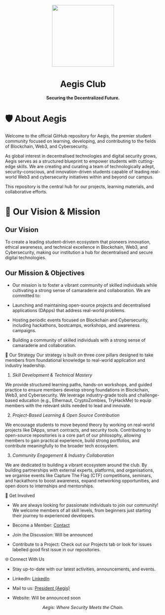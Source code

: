 <p align="center">
<img src="https://github.com/Programmers-Paradise/Aegis__Blockchain_Web3_and_Cybersecurity_Club-/blob/main/Assets/Blockchain%20and%20cysec%20logo%20png.png" width="200"/>

</p>

<h1 align="center">Aegis Club</h1>

<p align="center">
<strong>Securing the Decentralized Future.</strong>


# 🛡️ About Aegis
Welcome to the official GitHub repository for Aegis, the premier student community focused on learning, developing, and contributing to the fields of Blockchain, Web3, and Cybersecurity.

As global interest in decentralised technologies and digital security grows, Aegis serves as a structured blueprint to empower students with cutting-edge skills. We are creating and curating a team of technologically adept, security-conscious, and innovation-driven students capable of leading real-world Web3 and cybersecurity initiatives within and beyond our campus.

This repository is the central hub for our projects, learning materials, and collaborative efforts.

# 🎯 Our Vision & Mission
##  Our Vision
 To create a leading student-driven ecosystem that pioneers innovation, ethical awareness, and technical excellence in Blockchain, Web3, and Cybersecurity, making our institution a hub for decentralised and secure digital technologies.

## Our Mission & Objectives
* Our mission is to foster a vibrant community of skilled individuals while cultivating a strong sense of camaraderie and collaboration. We are committed to:

* Launching and maintaining open-source projects and decentralised applications (DApps) that address real-world problems.

* Hosting periodic events focused on Blockchain and Cybersecurity, including hackathons, bootcamps, workshops, and awareness campaigns.

* Building a community of skilled individuals with a strong sense of camaraderie and collaboration.

🚀 Our Strategy
Our strategy is built on three core pillars designed to take members from foundational knowledge to real-world application and industry leadership.

 1. _Skill Development & Technical Mastery_

    
We provide structured learning paths, hands-on workshops, and guided practice to ensure members develop strong foundations in Blockchain, Web3, and Cybersecurity. We leverage industry-grade tools and challenge-based education (e.g., Ethernaut, CryptoZombies, TryHackMe) to equip members with the relevant skills needed to lead and innovate.

 2. _Project-Based Learning & Open Source Contribution_

    
We encourage students to move beyond theory by working on real-world projects like DApps, smart contracts, and security tools. Contributing to open-source repositories is a core part of our philosophy, allowing members to gain practical experience, build strong portfolios, and contribute meaningfully to the broader tech ecosystem.

 3. _Community Engagement & Industry Collaboration_

    
We are dedicated to building a vibrant ecosystem around the club. By building partnerships with external experts, platforms, and organisations, we organise events like Capture The Flag (CTF) competitions, seminars, and hackathons to boost awareness, expand networking opportunities, and open doors to internships and mentorships.

🤝 Get Involved
* We are always looking for passionate individuals to join our community! We welcome members of all skill levels, from beginners just starting their journey to experienced developers.

* Become a Member: [Contact](mailto:president_blockchain_ppts@csvtu.ac.in)

* Join the Discussion: Will be announced 

* Contribute to a Project: Check out our Projects tab or look for issues labelled good first issue in our repositories.

🌐 Connect With Us
* Stay up-to-date with our latest activities, announcements, and events.

* LinkedIn: [LinkedIn](https://www.linkedin.com/company/programmers-paradise-csvtu/)
* Mail to us: [President (Aegis)](mailto:president_blockchain_ppts@csvtu.ac.in)

* Website: Will be announced soon 

<p align="center">
<em>Aegis: Where Security Meets the Chain.</em>
</p>
